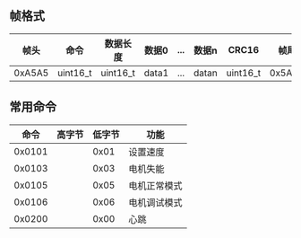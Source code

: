 ## 帧格式
|帧头|命令|数据长度|数据0|...|数据n|CRC16|帧尾|
|-|-|-|-|-|-|-|-|
|0xA5A5|uint16_t|uint16_t|data1|...|datan|uint16_t|0x5A5A|

## 常用命令
|命令|高字节|低字节|功能|
|-|-|-|-|
|0x0101||0x01|设置速度|
|0x0103||0x03|电机失能|
|0x0105||0x05|电机正常模式|
|0x0106||0x06|电机调试模式|
|0x0200||0x00|心跳|



